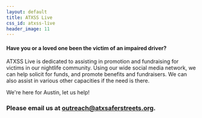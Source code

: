 ```yaml
---
layout: default
title: ATXSS Live
css_id: atxss-live
header_image: 11
---
```


#### Have you or a loved one been the victim of an impaired driver?  
ATXSS Live is dedicated to assisting in promotion and fundraising for victims in our nightlife community.
Using our wide social media network, we can help solicit for funds, and promote benefits and fundraisers.
We can also assist in various other capacities if the need is there.

We're here for Austin, let us help!  

### Please email us at <outreach@atxsaferstreets.org>.
